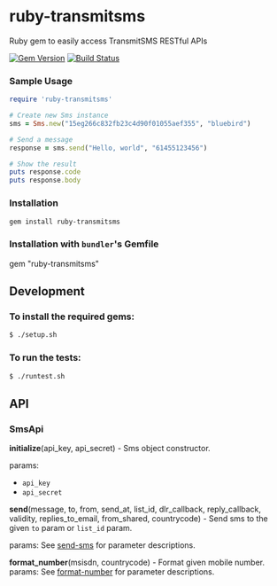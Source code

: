 ruby-transmitsms
================

Ruby gem to easily access TransmitSMS RESTful APIs

[![Gem Version](https://badge.fury.io/rb/ruby-transmitsms.svg)](http://badge.fury.io/rb/ruby-transmitsms)
[![Build Status](https://drone.io/github.com/transmitsms/ruby-transmitsms/status.png)](https://drone.io/github.com/transmitsms/ruby-transmitsms/latest)

### Sample Usage
```ruby
require 'ruby-transmitsms'

# Create new Sms instance
sms = Sms.new("15eg266c832fb23c4d90f01055aef355", "bluebird")

# Send a message
response = sms.send("Hello, world", "61455123456")

# Show the result
puts response.code
puts response.body
```

### Installation
```sh
gem install ruby-transmitsms
```

### Installation with `bundler`'s Gemfile
gem "ruby-transmitsms"

## Development

### To install the required gems:
```sh
$ ./setup.sh
```

### To run  the tests:
```sh
$ ./runtest.sh
```
## API

### SmsApi

**initialize**(api_key, api_secret) - Sms object constructor.

params:
* `api_key`
* `api_secret`

**send**(message, to, from, send_at, list_id, dlr_callback, reply_callback, validity, replies_to_email, from_shared, countrycode) - Send sms to the given `to` param or `list_id` param.

params: See [send-sms](http://support.burstsms.com/hc/en-us/articles/202500828-send-sms) for parameter descriptions.

**format_number**(msisdn, countrycode) - Format given mobile number.
params: See [format-number](http://support.burstsms.com/hc/en-us/articles/203098949-format-number) for parameter descriptions.
